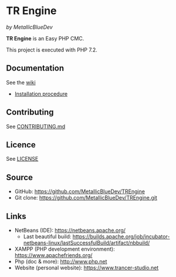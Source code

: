  # TR Engine
 *by MetallicBlueDev*

**TR Engine** is an Easy PHP CMC.

This project is executed with PHP 7.2.

## Documentation
See the [wiki](https://github.com/MetallicBlueDev/TREngine/wiki)
* [Installation procedure](https://github.com/MetallicBlueDev/TREngine/wiki/Installation)

## Contributing
See [CONTRIBUTING.md](https://github.com/MetallicBlueDev/TREngine/blob/master/CONTRIBUTING.md)

## Licence
See [LICENSE](https://github.com/MetallicBlueDev/TREngine/blob/master/LICENSE.txt)

## Source
* GitHub: https://github.com/MetallicBlueDev/TREngine
* Git clone: https://github.com/MetallicBlueDev/TREngine.git

## Links
* NetBeans (IDE): https://netbeans.apache.org/
  * Last beautiful build: https://builds.apache.org/job/incubator-netbeans-linux/lastSuccessfulBuild/artifact/nbbuild/
* XAMPP (PHP development environment): https://www.apachefriends.org/
* Php (doc & more): http://www.php.net
* Website (personal website): https://www.trancer-studio.net
